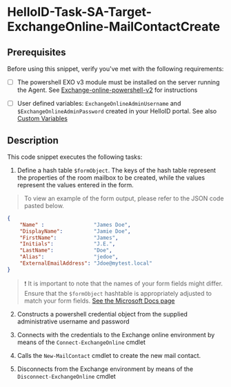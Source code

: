 
# HelloID-Task-SA-Target-ExchangeOnline-MailContactCreate

## Prerequisites
Before using this snippet, verify you've met with the following requirements:
- [ ] The powershell EXO v3 module must be installed on the server running the Agent. See [Exchange-online-powershell-v2](https://learn.microsoft.com/en-us/powershell/exchange/exchange-online-powershell-v2?view=exchange-ps) for instructions

- [ ] User defined variables: `ExchangeOnlineAdminUsername` and `$ExchangeOnlineAdminPassword` created in your HelloID portal. See also [Custom Variables](https://docs.helloid.com/en/variables/custom-variables.html)

## Description

This code snippet executes the following tasks:

1. Define a hash table `$formObject`. The keys of the hash table represent the properties of the room mailbox to be created, while the values represent the values entered in the form.

> To view an example of the form output, please refer to the JSON code pasted below.

```json
{
    "Name" :                "James Doe",
    "DisplayName":          "Jamie Doe",
    "FirstName":            "James",
    "Initials":             "J.E.",
    "LastName":             "Doe",
    "Alias":                "jedoe",
    "ExternalEmailAddress": "Jdoe@mytest.local"
}
```

> :exclamation: It is important to note that the names of your form fields might differ. Ensure that the `$formObject` hashtable is appropriately adjusted to match your form fields. [See the Microsoft Docs page](https://learn.microsoft.com/en-us/powershell/module/exchange/new-mailcontact?view=exchange-ps)

2. Constructs a powershell credential object from the supplied administrative username and password

3. Connects with the credentials to the Exchange online environment by means of the `Connect-ExchangeOnline` cmdlet

4. Calls the `New-MailContact` cmdlet to create the new mail contact.

5. Disconnects from the Exchange environment by means of the `Disconnect-ExchangeOnline` cmdlet
